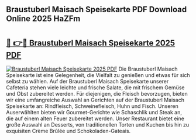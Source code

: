 ## Braustuberl Maisach Speisekarte PDF Download Online 2025 HaZFm

# <h2><a href="http://gc92a9.nevu.top/?p=Braustuberl+Maisach+Speisekarte">🔗 👉🔴 Braustuberl Maisach Speisekarte 2025 PDF</a></h2>

[![Braustuberl Maisach Speisekarte 2025 PDF](https://i.imgur.com/dBaPXMq.png)](http://gc92a9.nevu.top/?p=Braustuberl+Maisach+Speisekarte)
Die Braustuberl Maisach Speisekarte ist eine Gelegenheit, die Vielfalt zu genießen und etwas für sich selbst zu wählen. Auf der Braustuberl Maisach Speisekarte unserer Cafeteria stehen viele leichte und frische Salate, die mit frischem Gemüse und Obst zubereitet werden. Für diejenigen, die Fleisch bevorzugen, bieten wir eine umfangreiche Auswahl an Gerichten auf der Braustuberl Maisach Speisekarte an: Rindfleisch, Schweinefleisch, Huhn und Fisch. Unseren Auserwählten bieten wir Gourmet-Gerichte wie Schaschlik und Steak an, die auf einem alten Feuer zubereitet werden. Unser Restaurant bietet eine große Auswahl an Desserts, von traditionellen Torten und Kuchen bis hin zu exquisiten Crème Brûlée und Schokoladen-Gateais.
